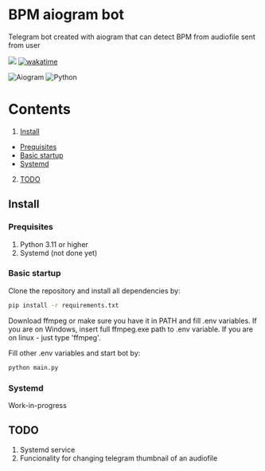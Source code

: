 # BPM aiogram bot
 Telegram bot created with aiogram that can detect BPM from audiofile sent from user

[<img src="https://img.shields.io/badge/Telegram-%40bpm__detect__bot-blue">](https://t.me/bpm_detect_bot)
[![wakatime](https://wakatime.com/badge/user/4d0cc4aa-e1c1-483b-8c80-199c9ea5d0c5/project/7cb6b8ab-d040-4456-8eed-9d6d77b8a34e.svg)](https://wakatime.com/badge/user/4d0cc4aa-e1c1-483b-8c80-199c9ea5d0c5/project/7cb6b8ab-d040-4456-8eed-9d6d77b8a34e)

![Aiogram](https://img.shields.io/badge/aiogram-14354C?style=for-the-badge&logo=python&logoColor=white)
![Python](https://img.shields.io/badge/Python-3776AB?style=for-the-badge&logo=python&logoColor=white)

 # Contents
 1. <a href="#install">Install</a>
  * <a href="#prequisites">Prequisites</a> 
  * <a href="#basic-startup">Basic startup</a>
  * <a href="#systemd">Systemd</a>
 2. <a href="#todo">TODO</a>

## Install

### Prequisites
1. Python 3.11 or higher
2. Systemd (not done yet)

### Basic startup
Clone the repository and install all dependencies by:
```bash
pip install -r requirements.txt
```
Download ffmpeg or make sure you have it in PATH and fill .env variables.
If you are on Windows, insert full ffmpeg.exe path to .env variable. If you are on linux - just type 'ffmpeg'.

Fill other .env variables and start bot by:
```bash
python main.py
```

### Systemd
Work-in-progress

 ## TODO
1. Systemd service
2. Funcionality for changing telegram thumbnail of an audiofile
